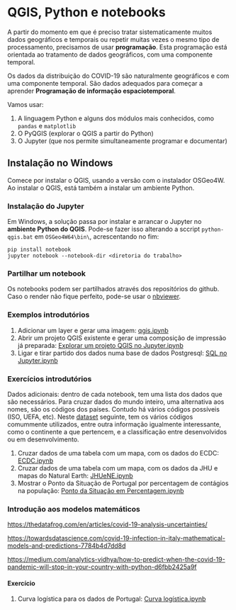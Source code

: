 # QGIS, Python e notebooks

A partir do momento em que é preciso tratar sistematicamente muitos dados geográficos e temporais ou repetir muitas vezes o mesmo tipo de processamento, precisamos de usar **programação**. Esta programação está orientada ao tratamento de dados geográficos, com uma componente temporal.

Os dados da distribuição do COVID-19 são naturalmente geográficos e com uma componente temporal. São dados adequados para começar a aprender **Programação de informação espaciotemporal**.

Vamos usar:
1. A linguagem Python e alguns dos módulos mais conhecidos, como `pandas` e `matplotlib`
1. O PyQGIS (explorar o QGIS a partir do Python)
1. O Jupyter (que nos permite simultaneamente programar e documentar)

## Instalação no Windows

Comece por instalar o QGIS, usando a versão com o instalador OSGeo4W. Ao instalar o QGIS, está também a instalar um ambiente Python.

### Instalação do Jupyter 

Em Windows, a solução passa por instalar e arrancar o Jupyter no **ambiente Python do QGIS**. Pode-se fazer isso alterando a sccript `python-qgis.bat` em `OSGeo4W64\bin\`, acrescentando no fim:
```
pip install notebook
jupyter notebook --notebook-dir <diretoria do trabalho>
```

### Partilhar um notebook

Os notebooks podem ser partilhados através dos repositórios do github. Caso o render não fique perfeito, pode-se usar o [nbviewer](https://nbviewer.jupyter.org/).

### Exemplos introdutórios

1.  Adicionar um layer e gerar uma imagem: [qgis.ipynb](qgis.ipynb)
1.  Abrir um projeto QGIS existente e gerar uma composição de impressão já preparada: [Explorar um projeto QGIS no Jupyter.ipynb](Explorar%20um%20projeto%20QGIS%20no%20Jupyter.ipynb)
1.  Ligar e tirar partido dos dados numa base de dados Postgresql: [SQL no Jupyter.ipynb](SQL%20no%20Jupyter.ipynb)

### Exercícios introdutórios

Dados adicionais: dentro de cada notebook, tem uma lista dos dados que são necessários. Para cruzar dados do mundo inteiro, uma alternativa aos nomes, são os códigos dos países. Contudo há vários códigos possíveis (ISO, UEFA, etc). Neste [dataset](https://pkgstore.datahub.io/core/country-codes/country-codes_csv/data/3b9fd39bdadd7edd7f7dcee708f47e1b/country-codes_csv.csv) seguinte, tem os vários códigos comummente utilizados, entre outra informação igualmente interessante, como o continente a que pertencem, e a classificação entre desenvolvidos ou em desenvolvimento. 

1.  Cruzar dados de uma tabela com um mapa, com os dados do ECDC: [ECDC.ipynb](ECDC.ipynb)
1.  Cruzar dados de uma tabela com um mapa, com os dados da JHU e mapas do Natural Earth: [JHUeNE.ipynb](JHUeNE.ipynb)
1.  Mostrar o Ponto da Situação de Portugal por percentagem de contágios na população: [Ponto da Situação em Percentagem.ipynb](Ponto%20da%20Situação%20em%20Percentagem.ipynb)


### Introdução aos modelos matemáticos

https://thedatafrog.com/en/articles/covid-19-analysis-uncertainties/

https://towardsdatascience.com/covid-19-infection-in-italy-mathematical-models-and-predictions-7784b4d7dd8d

https://medium.com/analytics-vidhya/how-to-predict-when-the-covid-19-pandemic-will-stop-in-your-country-with-python-d6fbb2425a9f

#### Exercício

1.  Curva logística para os dados de Portugal: [Curva logística.ipynb](Curva%20logística.ipynb)